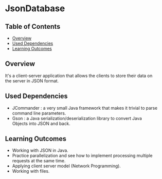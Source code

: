 # JsonDatabase

## Table of Contents
* [Overview](#Overview)
* [Used Dependencies](#Used-Dependencies)
* [Learning Outcomes](#Learning-Outcomes)

## Overview
It's a client-server application that allows the clients to store their data on the server in JSON format.

## Used Dependencies
- JCommander : a very small Java framework that makes it trivial to parse command line parameters.
- Gson : a Java serialization/deserialization library to convert Java Objects into JSON and back.

## Learning Outcomes
- Working with JSON in Java. 
- Practice parallelization and see how to implement processing multiple requests at the same time.
- Applying client server model (Network Programming).
- Working with files.


